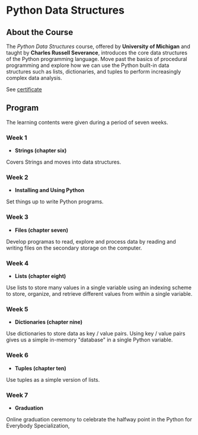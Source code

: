 # Python Data Structures

<!--more-->

## About the Course
The *Python Data Structures* course, offered by  **University of Michigan** and
taught by **Charles Russell Severance**, introduces the core data structures of 
the Python programming language. Move past the basics of procedural programming 
and explore how we can use the Python built-in data structures such as lists, 
dictionaries, and tuples to perform increasingly complex data analysis. 

See [certificate](https://coursera.org/share/3eaf851b65689adc241a1a5421b942d9)

## Program

The learning contents were given during a period of seven weeks.

### Week 1
* **Strings (chapter six)**

Covers Strings and moves into data structures.

### Week 2
* **Installing and Using Python**

Set things up to write Python programs.

### Week 3
* **Files (chapter seven)**

Develop programas to read, explore and process data by reading 
and writing files on the secondary storage on the computer.

### Week 4
* **Lists (chapter eight)**

Use lists to store many values in a single variable using an indexing 
scheme to store, organize, and retrieve different values from within a 
single variable.

### Week 5
* **Dictionaries (chapter nine)**

Use dictionaries to store data as key / value pairs. Using key / value pairs 
gives us a simple in-memory "database" in a single Python variable.

### Week 6
* **Tuples (chapter ten)**

Use tuples as a simple version of lists.

### Week 7
* **Graduation**

Online graduation ceremony to celebrate the halfway point 
in the Python for Everybody Specialization,


















